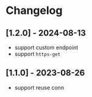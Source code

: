 # Changelog

## [1.2.0] - 2024-08-13

- support custom endpoint
- support `https-get`

## [1.1.0] - 2023-08-26

- support reuse conn
